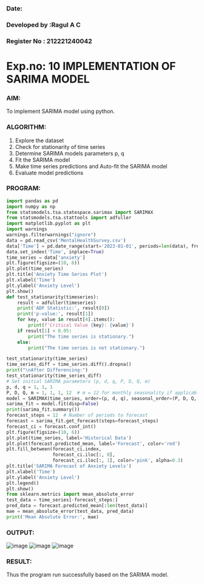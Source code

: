 ### Date: 
### Developed by :Ragul A C
### Register No : 212221240042

# Exp.no: 10   IMPLEMENTATION OF SARIMA MODEL

### AIM:
To implement SARIMA model using python.
### ALGORITHM:
1. Explore the dataset
2. Check for stationarity of time series
3. Determine SARIMA models parameters p, q
4. Fit the SARIMA model
5. Make time series predictions and Auto-fit the SARIMA model
6. Evaluate model predictions
### PROGRAM:
```py
import pandas as pd
import numpy as np
from statsmodels.tsa.statespace.sarimax import SARIMAX
from statsmodels.tsa.stattools import adfuller
import matplotlib.pyplot as plt
import warnings
warnings.filterwarnings("ignore")
data = pd.read_csv('MentalHealthSurvey.csv')
data['Time'] = pd.date_range(start='2023-01-01', periods=len(data), freq='M')
data.set_index('Time', inplace=True)
time_series = data['anxiety']
plt.figure(figsize=(10, 6))
plt.plot(time_series)
plt.title('Anxiety Time Series Plot')
plt.xlabel('Time')
plt.ylabel('Anxiety Level')
plt.show()
def test_stationarity(timeseries):
    result = adfuller(timeseries)
    print('ADF Statistic:', result[0])
    print('p-value:', result[1])
    for key, value in result[4].items():
        print(f'Critical Value {key}: {value}')
    if result[1] < 0.05:
        print("The time series is stationary.")
    else:
        print("The time series is not stationary.")

test_stationarity(time_series)
time_series_diff = time_series.diff().dropna()
print("\nAfter Differencing:")
test_stationarity(time_series_diff)
# Set initial SARIMA parameters (p, d, q, P, D, Q, m)
p, d, q = 1, 1, 1
P, D, Q, m = 1, 1, 1, 12  # m = 12 for monthly seasonality if applicable
model = SARIMAX(time_series, order=(p, d, q), seasonal_order=(P, D, Q, m), enforce_stationarity=False, enforce_invertibility=False)
sarima_fit = model.fit(disp=False)
print(sarima_fit.summary())
forecast_steps = 12  # Number of periods to forecast
forecast = sarima_fit.get_forecast(steps=forecast_steps)
forecast_ci = forecast.conf_int()
plt.figure(figsize=(10, 6))
plt.plot(time_series, label='Historical Data')
plt.plot(forecast.predicted_mean, label='Forecast', color='red')
plt.fill_between(forecast_ci.index,
                 forecast_ci.iloc[:, 0],
                 forecast_ci.iloc[:, 1], color='pink', alpha=0.3)
plt.title('SARIMA Forecast of Anxiety Levels')
plt.xlabel('Time')
plt.ylabel('Anxiety Level')
plt.legend()
plt.show()
from sklearn.metrics import mean_absolute_error
test_data = time_series[-forecast_steps:]
pred_data = forecast.predicted_mean[:len(test_data)]
mae = mean_absolute_error(test_data, pred_data)
print('Mean Absolute Error:', mae)

```

### OUTPUT:
![image](https://github.com/user-attachments/assets/710cc018-2083-4b5e-9ded-f67ce45f5136)
![image](https://github.com/user-attachments/assets/4e4afb4c-c738-4125-95e8-787cdd7c1258)
![image](https://github.com/user-attachments/assets/a311cfc8-079f-4e8f-a54f-009f3f83cf3e)

### RESULT:
Thus the program run successfully based on the SARIMA model.
